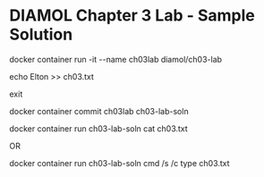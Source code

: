 # DIAMOL Chapter 3 Lab - Sample Solution

docker container run -it --name ch03lab diamol/ch03-lab

echo Elton >> ch03.txt 

exit

docker container commit ch03lab ch03-lab-soln
      
docker container run ch03-lab-soln cat ch03.txt

OR 

docker container run ch03-lab-soln cmd /s /c type ch03.txt
